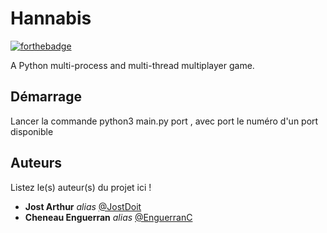 # Hannabis
[![forthebadge]([](https://forthebadge.com/images/badges/it-works-why.svg))](http://forthebadge.com)

A Python multi-process and multi-thread multiplayer game.

## Démarrage

Lancer la commande python3 main.py port , avec port le numéro d'un port disponible

## Auteurs
Listez le(s) auteur(s) du projet ici !
* **Jost Arthur** _alias_ [@JostDoit](https://github.com/JostDoit)
* **Cheneau Enguerran** _alias_ [@EnguerranC](https://github.com/EnguerranC)

